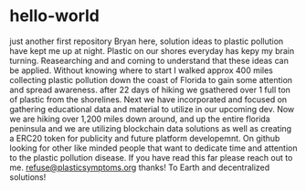 # hello-world
just another first repository
Bryan here, solution ideas to plastic pollution have kept me up at night. Plastic on our shores everyday has kepy my brain turning. Reasearching and and coming to understand that these ideas can be applied. Without knowing where to start I walked approx 400 miles collecting plastic pollution down the coast of Florida to gain some attention and spread awareness. after 22 days of hiking we gsathered over 1 full ton of plastic from the shorelines. Next we have incorporated and focused on gathering educational data and material to utilize in our upcoming dev. Now we are hiking over 1,200 miles down around, and up the entire florida peninsula and we are utilizing blockchain data solutions as well as creating a ERC20 token for publicity and future platform developemnt. 
On github looking for other like minded people that want to dedicate time and attention to the plastic pollution disease. If you have read this far please reach out to me. refuse@plasticsymptoms.org thanks!
To Earth and decentralized solutions!
